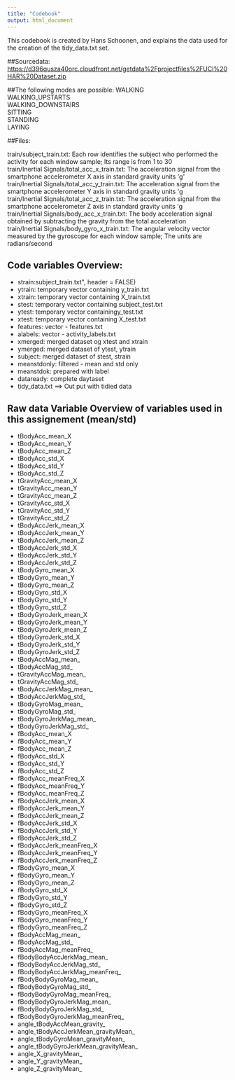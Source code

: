 ```yaml
---
title: "Codebook"
output: html_document
---
```


This codebook is created by Hans Schoonen, and explains the data used for the creation of the tidy_data.txt set.

##Sourcedata:
https://d396qusza40orc.cloudfront.net/getdata%2Fprojectfiles%2FUCI%20HAR%20Dataset.zip

##The following modes are possible:
WALKING  
WALKING_UPSTARTS  
WALKING_DOWNSTAIRS  
SITTING  
STANDING  
LAYING  

##Files:

train/subject_train.txt: Each row identifies the subject who performed the activity for each window sample; Its range is from 1 to 30  
train/Inertial Signals/total_acc_x_train.txt: The acceleration signal from the smartphone accelerometer X axis in standard gravity units 'g'  
train/Inertial Signals/total_acc_y_train.txt: The acceleration signal from the smartphone accelerometer Y axis in standard gravity units 'g  
train/Inertial Signals/total_acc_z_train.txt: The acceleration signal from the smartphone accelerometer Z axis in standard gravity units 'g  
train/Inertial Signals/body_acc_x_train.txt: The body acceleration signal obtained by subtracting the gravity from the total acceleration  
train/Inertial Signals/body_gyro_x_train.txt: The angular velocity vector measured by the gyroscope for each window sample; The units are radians/second  

## Code variables Overview:

* strain:subject_train.txt", header = FALSE)
* ytrain: temporary vector containing y_train.txt
* xtrain: temporary vector containing X_train.txt
* stest: temporary vector containing subject_test.txt
* ytest: temporary vector containingy_test.txt
* xtest: temporary vector containing X_test.txt
* features: vector - features.txt
* alabels: vector - activity_labels.txt
* xmerged: merged dataset og xtest and xtrain
* ymerged: merged dataset of ytest, ytrain
* subject: merged dataset of stest, strain
* meanstdonly: filtered - mean and std only
* meanstdok: prepared with label
* dataready: complete daytaset
* tidy_data.txt ==> Out put with tidied data

## Raw data Variable Overview of variables used in this assignement (mean/std)
* tBodyAcc_mean_X
* tBodyAcc_mean_Y
* tBodyAcc_mean_Z
* tBodyAcc_std_X
* tBodyAcc_std_Y
* tBodyAcc_std_Z
* tGravityAcc_mean_X
* tGravityAcc_mean_Y
* tGravityAcc_mean_Z
* tGravityAcc_std_X
* tGravityAcc_std_Y
* tGravityAcc_std_Z
* tBodyAccJerk_mean_X
* tBodyAccJerk_mean_Y
* tBodyAccJerk_mean_Z
* tBodyAccJerk_std_X
* tBodyAccJerk_std_Y
* tBodyAccJerk_std_Z
* tBodyGyro_mean_X
* tBodyGyro_mean_Y
* tBodyGyro_mean_Z
* tBodyGyro_std_X
* tBodyGyro_std_Y
* tBodyGyro_std_Z
* tBodyGyroJerk_mean_X
* tBodyGyroJerk_mean_Y
* tBodyGyroJerk_mean_Z
* tBodyGyroJerk_std_X
* tBodyGyroJerk_std_Y
* tBodyGyroJerk_std_Z
* tBodyAccMag_mean_
* tBodyAccMag_std_
* tGravityAccMag_mean_
* tGravityAccMag_std_
* tBodyAccJerkMag_mean_
* tBodyAccJerkMag_std_
* tBodyGyroMag_mean_
* tBodyGyroMag_std_
* tBodyGyroJerkMag_mean_
* tBodyGyroJerkMag_std_
* fBodyAcc_mean_X
* fBodyAcc_mean_Y
* fBodyAcc_mean_Z
* fBodyAcc_std_X
* fBodyAcc_std_Y
* fBodyAcc_std_Z
* fBodyAcc_meanFreq_X
* fBodyAcc_meanFreq_Y
* fBodyAcc_meanFreq_Z
* fBodyAccJerk_mean_X
* fBodyAccJerk_mean_Y
* fBodyAccJerk_mean_Z
* fBodyAccJerk_std_X
* fBodyAccJerk_std_Y
* fBodyAccJerk_std_Z
* fBodyAccJerk_meanFreq_X
* fBodyAccJerk_meanFreq_Y
* fBodyAccJerk_meanFreq_Z
* fBodyGyro_mean_X
* fBodyGyro_mean_Y
* fBodyGyro_mean_Z
* fBodyGyro_std_X
* fBodyGyro_std_Y
* fBodyGyro_std_Z
* fBodyGyro_meanFreq_X
* fBodyGyro_meanFreq_Y
* fBodyGyro_meanFreq_Z
* fBodyAccMag_mean_
* fBodyAccMag_std_
* fBodyAccMag_meanFreq_
* fBodyBodyAccJerkMag_mean_
* fBodyBodyAccJerkMag_std_
* fBodyBodyAccJerkMag_meanFreq_
* fBodyBodyGyroMag_mean_
* fBodyBodyGyroMag_std_
* fBodyBodyGyroMag_meanFreq_
* fBodyBodyGyroJerkMag_mean_
* fBodyBodyGyroJerkMag_std_
* fBodyBodyGyroJerkMag_meanFreq_
* angle_tBodyAccMean_gravity_
* angle_tBodyAccJerkMean_gravityMean_
* angle_tBodyGyroMean_gravityMean_
* angle_tBodyGyroJerkMean_gravityMean_
* angle_X_gravityMean_
* angle_Y_gravityMean_
* angle_Z_gravityMean_


